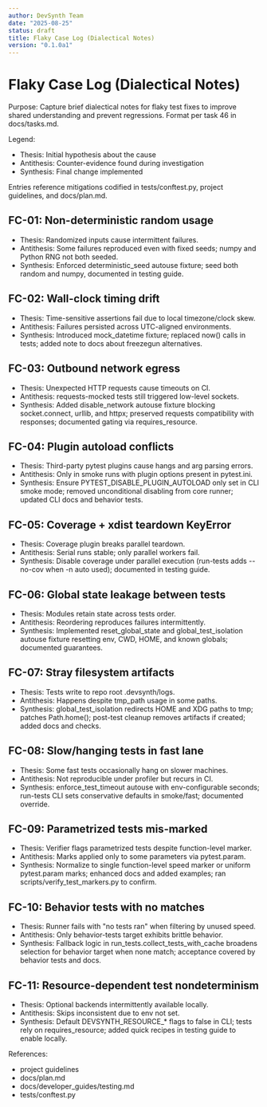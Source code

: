 ```yaml
---
author: DevSynth Team
date: "2025-08-25"
status: draft
title: Flaky Case Log (Dialectical Notes)
version: "0.1.0a1"
---
```

# Flaky Case Log (Dialectical Notes)

Purpose: Capture brief dialectical notes for flaky test fixes to improve shared understanding and prevent regressions. Format per task 46 in docs/tasks.md.

Legend:
- Thesis: Initial hypothesis about the cause
- Antithesis: Counter-evidence found during investigation
- Synthesis: Final change implemented

Entries reference mitigations codified in tests/conftest.py, project guidelines, and docs/plan.md.

## FC-01: Non-deterministic random usage
- Thesis: Randomized inputs cause intermittent failures.
- Antithesis: Some failures reproduced even with fixed seeds; numpy and Python RNG not both seeded.
- Synthesis: Enforced deterministic_seed autouse fixture; seed both random and numpy, documented in testing guide.

## FC-02: Wall-clock timing drift
- Thesis: Time-sensitive assertions fail due to local timezone/clock skew.
- Antithesis: Failures persisted across UTC-aligned environments.
- Synthesis: Introduced mock_datetime fixture; replaced now() calls in tests; added note to docs about freezegun alternatives.

## FC-03: Outbound network egress
- Thesis: Unexpected HTTP requests cause timeouts on CI.
- Antithesis: requests-mocked tests still triggered low-level sockets.
- Synthesis: Added disable_network autouse fixture blocking socket.connect, urllib, and httpx; preserved requests compatibility with responses; documented gating via requires_resource.

## FC-04: Plugin autoload conflicts
- Thesis: Third-party pytest plugins cause hangs and arg parsing errors.
- Antithesis: Only in smoke runs with plugin options present in pytest.ini.
- Synthesis: Ensure PYTEST_DISABLE_PLUGIN_AUTOLOAD only set in CLI smoke mode; removed unconditional disabling from core runner; updated CLI docs and behavior tests.

## FC-05: Coverage + xdist teardown KeyError
- Thesis: Coverage plugin breaks parallel teardown.
- Antithesis: Serial runs stable; only parallel workers fail.
- Synthesis: Disable coverage under parallel execution (run-tests adds --no-cov when -n auto used); documented in testing guide.

## FC-06: Global state leakage between tests
- Thesis: Modules retain state across tests order.
- Antithesis: Reordering reproduces failures intermittently.
- Synthesis: Implemented reset_global_state and global_test_isolation autouse fixture resetting env, CWD, HOME, and known globals; documented guarantees.

## FC-07: Stray filesystem artifacts
- Thesis: Tests write to repo root .devsynth/logs.
- Antithesis: Happens despite tmp_path usage in some paths.
- Synthesis: global_test_isolation redirects HOME and XDG paths to tmp; patches Path.home(); post-test cleanup removes artifacts if created; added docs and checks.

## FC-08: Slow/hanging tests in fast lane
- Thesis: Some fast tests occasionally hang on slower machines.
- Antithesis: Not reproducible under profiler but recurs in CI.
- Synthesis: enforce_test_timeout autouse with env-configurable seconds; run-tests CLI sets conservative defaults in smoke/fast; documented override.

## FC-09: Parametrized tests mis-marked
- Thesis: Verifier flags parametrized tests despite function-level marker.
- Antithesis: Marks applied only to some parameters via pytest.param.
- Synthesis: Normalize to single function-level speed marker or uniform pytest.param marks; enhanced docs and added examples; ran scripts/verify_test_markers.py to confirm.

## FC-10: Behavior tests with no matches
- Thesis: Runner fails with "no tests ran" when filtering by unused speed.
- Antithesis: Only behavior-tests target exhibits brittle behavior.
- Synthesis: Fallback logic in run_tests.collect_tests_with_cache broadens selection for behavior target when none match; acceptance covered by behavior tests and docs.

## FC-11: Resource-dependent test nondeterminism
- Thesis: Optional backends intermittently available locally.
- Antithesis: Skips inconsistent due to env not set.
- Synthesis: Default DEVSYNTH_RESOURCE_* flags to false in CLI; tests rely on requires_resource; added quick recipes in testing guide to enable locally.

References:
- project guidelines
- docs/plan.md
- docs/developer_guides/testing.md
- tests/conftest.py
